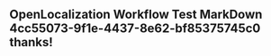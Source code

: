 <properties
ms.topic="hero-topic"
ms.test1="hero-topic"
ms.test2="test"/>

## OpenLocalization Workflow Test MarkDown 4cc55073-9f1e-4437-8e62-bf85375745c0 thanks!
